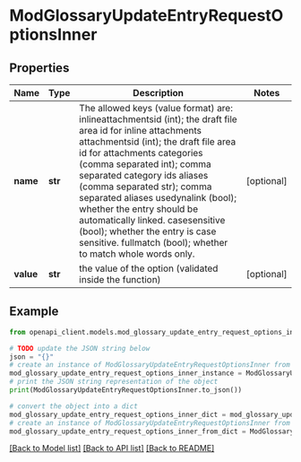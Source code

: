 # ModGlossaryUpdateEntryRequestOptionsInner


## Properties

Name | Type | Description | Notes
------------ | ------------- | ------------- | -------------
**name** | **str** | The allowed keys (value format) are:                             inlineattachmentsid (int); the draft file area id for inline attachments                             attachmentsid (int); the draft file area id for attachments                             categories (comma separated int); comma separated category ids                             aliases (comma separated str); comma separated aliases                             usedynalink (bool); whether the entry should be automatically linked.                             casesensitive (bool); whether the entry is case sensitive.                             fullmatch (bool); whether to match whole words only. | [optional] 
**value** | **str** | the value of the option (validated inside the function) | [optional] 

## Example

```python
from openapi_client.models.mod_glossary_update_entry_request_options_inner import ModGlossaryUpdateEntryRequestOptionsInner

# TODO update the JSON string below
json = "{}"
# create an instance of ModGlossaryUpdateEntryRequestOptionsInner from a JSON string
mod_glossary_update_entry_request_options_inner_instance = ModGlossaryUpdateEntryRequestOptionsInner.from_json(json)
# print the JSON string representation of the object
print(ModGlossaryUpdateEntryRequestOptionsInner.to_json())

# convert the object into a dict
mod_glossary_update_entry_request_options_inner_dict = mod_glossary_update_entry_request_options_inner_instance.to_dict()
# create an instance of ModGlossaryUpdateEntryRequestOptionsInner from a dict
mod_glossary_update_entry_request_options_inner_from_dict = ModGlossaryUpdateEntryRequestOptionsInner.from_dict(mod_glossary_update_entry_request_options_inner_dict)
```
[[Back to Model list]](../README.md#documentation-for-models) [[Back to API list]](../README.md#documentation-for-api-endpoints) [[Back to README]](../README.md)


